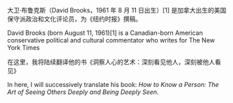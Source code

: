大卫·布鲁克斯（David Brooks，1961 年 8 月 11 日出生）[1] 是加拿大出生的美国保守派政治和文化评论员，为《纽约时报》撰稿。

David Brooks (born August 11, 1961)[1] is a Canadian-born American conservative political and cultural commentator who writes for The New York Times

在这里，我将陆续翻译他的书《洞察人心的艺术：深刻看见他人，深刻被他人看见》

In here, I will successively translate his book: _How to Know a Person: The Art of Seeing Others Deeply and Being Deeply Seen_.




